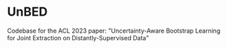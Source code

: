 # UnBED
Codebase for the ACL 2023 paper: "Uncertainty-Aware Bootstrap Learning for Joint Extraction on Distantly-Supervised Data"

